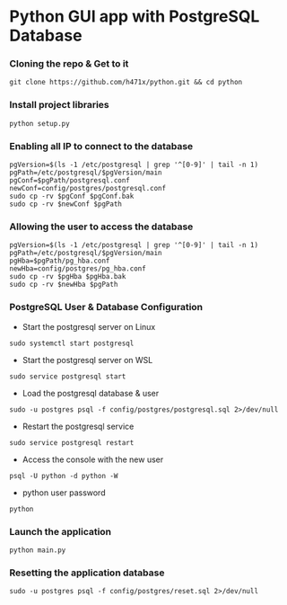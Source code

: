 # Python GUI app with PostgreSQL Database

### Cloning the repo & Get to it
```shell
git clone https://github.com/h471x/python.git && cd python
```

### Install project libraries
```shell
python setup.py
```

### Enabling all IP to connect to the database

```shell
pgVersion=$(ls -1 /etc/postgresql | grep '^[0-9]' | tail -n 1)
pgPath=/etc/postgresql/$pgVersion/main
pgConf=$pgPath/postgresql.conf
newConf=config/postgres/postgresql.conf
sudo cp -rv $pgConf $pgConf.bak
sudo cp -rv $newConf $pgPath
```

### Allowing the user to access the database

```shell
pgVersion=$(ls -1 /etc/postgresql | grep '^[0-9]' | tail -n 1)
pgPath=/etc/postgresql/$pgVersion/main
pgHba=$pgPath/pg_hba.conf
newHba=config/postgres/pg_hba.conf
sudo cp -rv $pgHba $pgHba.bak
sudo cp -rv $newHba $pgPath
```

### PostgreSQL User & Database Configuration

* Start the postgresql server on Linux
```shell
sudo systemctl start postgresql
```
* Start the postgresql server on WSL
```shell
sudo service postgresql start
```
* Load the postgresql database & user
```shell
sudo -u postgres psql -f config/postgres/postgresql.sql 2>/dev/null
```
* Restart the postgresql service
```shell
sudo service postgresql restart
```
* Access the console with the new user
```shell
psql -U python -d python -W
```
* python user password
```
python
```

### Launch the application

```shell
python main.py
```

### Resetting the application database

```shell
sudo -u postgres psql -f config/postgres/reset.sql 2>/dev/null
```
